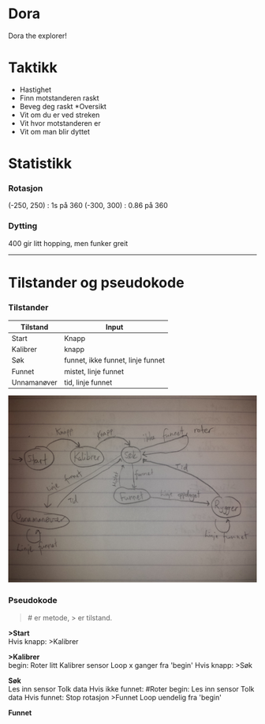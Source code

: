 # Dora
Dora the explorer!

# Taktikk 
* Hastighet
 * Finn motstanderen raskt
 * Beveg deg raskt
*Oversikt
 * Vit om du er ved streken
 * Vit hvor motstanderen er
 * Vit om man blir dyttet
 

# Statistikk

### Rotasjon
(-250, 250) : 1s på 360
(-300, 300) : 0.86 på 360

### Dytting 
400 gir litt hopping, men funker greit


--------------------

# Tilstander og pseudokode

### Tilstander  

| Tilstand    | Input                             |
|-------------|-----------------------------------|
| Start       | Knapp                             |
| Kalibrer    | knapp                             |
| Søk         | funnet, ikke funnet, linje funnet |
| Funnet      | mistet, linje funnet              |
| Unnamanøver | tid, linje funnet                 |  

<img src="img/tilstandsdiagram.jpg" />

### Pseudokode  

> \# er metode, > er tilstand.  

**>Start**  
    Hvis knapp:
    >Kalibrer

**>Kalibrer**  
    begin: Roter litt
    Kalibrer sensor
    Loop x ganger fra 'begin'
    Hvis knapp:
        >Søk

**Søk**  
    Les inn sensor
    Tolk data
    Hvis ikke funnet:
        #Roter
    begin: Les inn sensor
    Tolk data
    Hvis funnet:
        Stop rotasjon
        >Funnet
    Loop uendelig fra 'begin'

**Funnet**  
